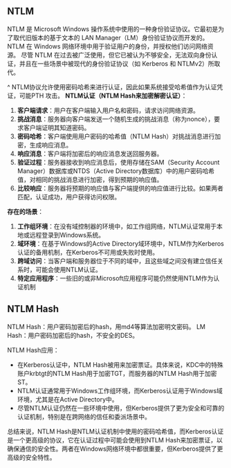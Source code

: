 ## **NTLM**
NTLM 是 Microsoft Windows 操作系统中使用的一种身份验证协议。它最初是为了取代旧版本的基于文本的 LAN Manager（LM）身份验证协议而开发的。NTLM 在 Windows 网络环境中用于验证用户的身份，并授权他们访问网络资源。
尽管 NTLM 在过去被广泛使用，但它已被认为不够安全，无法双向身份认证，并且在一些场景中被现代的身份验证协议（如 Kerberos 和 NTLMv2）所取代。




^
NTLM协议允许使用密码哈希来进行认证，因此如果系统接受哈希值作为认证凭证，可能PTH 攻击。
**NTLM认证（NTLM Hash来加密解密认证）**：
1. **客户端请求**：用户在客户端输入用户名和密码，请求访问网络资源。
2. **挑战消息**：服务器向客户端发送一个随机生成的挑战消息（称为nonce），要求客户端证明其知道密码。
3. **密码哈希**：客户端使用用户密码的哈希值（NTLM Hash）对挑战消息进行加密，生成响应消息。
4. **响应消息**：客户端将加密后的响应消息发送回服务器。
5. **验证过程**：服务器接收到响应消息后，使用存储在SAM（Security Account Manager）数据库或NTDS（Active Directory数据库）中的用户密码哈希值，对相同的挑战消息进行加密，得到预期的响应值。
6. **比较响应**：服务器将预期的响应值与客户端提供的响应值进行比较。如果两者匹配，认证成功，用户获得访问权限。

**存在的场景**：
1. **工作组环境**：在没有域控制器的环境中，如工作组网络，NTLM认证常用于本地或远程登录到Windows系统。
2. **域环境**：在基于Windows的Active Directory域环境中，NTLM作为Kerberos认证的备用机制，在Kerberos不可用或失败时使用。
3. **跨域访问**：当客户端和服务器位于不同的域中，且这些域之间没有建立信任关系时，可能会使用NTLM认证。
4. **特定应用程序**：一些旧的或非Microsoft应用程序可能仍然使用NTLM作为认证机制




## **NTLM Hash**
NTLM Hash：用户密码加密后的hash，用md4等算法加密明文密码。
LM Hash：用户密码加密后的hash，不安全的DES。

NTLM Hash应用：
* 在Kerberos认证中，NTLM Hash被用来加密票证。具体来说，KDC中的特殊账户krbtgt的NTLM Hash用于加密TGT，而服务器的NTLM Hash用于加密ST。
* NTLM认证通常用于Windows工作组环境，而Kerberos认证用于Windows域环境，尤其是在Active Directory中。
* 尽管NTLM认证仍然在一些环境中使用，但Kerberos提供了更为安全和可靠的认证机制，特别是在跨网络的信任和委派场景中。

总结来说，NTLM Hash是NTLM认证机制中使用的密码哈希值，而Kerberos认证是一个更高级的协议，它在认证过程中可能会使用到NTLM Hash来加密票证，以确保通信的安全性。两者在Windows网络环境中都很重要，但Kerberos提供了更高级的安全特性。



